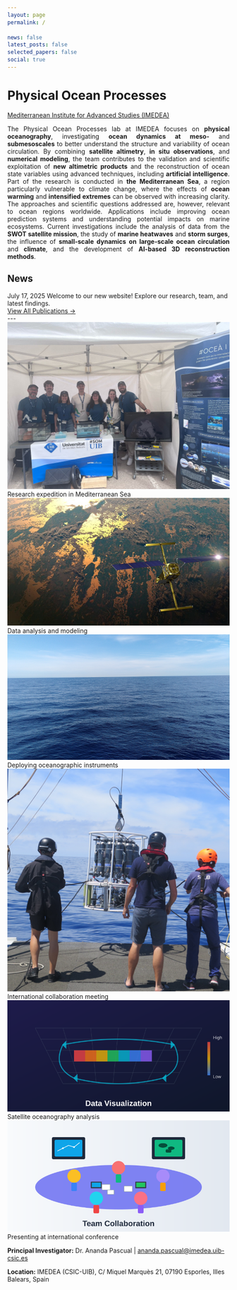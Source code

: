 ```yaml
---
layout: page
permalink: /

news: false
latest_posts: false
selected_papers: false
social: true
---
```


<div class="intro-hero">
  <h1 class="lab-title" style="text-transform: none;">Physical Ocean Processes</h1>
  <p class="lab-subtitle"><a href='https://imedea.uib-csic.es/'>Mediterranean Institute for Advanced Studies (IMEDEA)</a></p>
</div>

<div class="lab-overview" style="text-align: justify;">
  <p>The Physical Ocean Processes lab at IMEDEA focuses on <strong>physical oceanography</strong>, investigating <strong>ocean dynamics at meso-</strong> and <strong>submesoscales</strong> to better understand the structure and variability of ocean circulation. By combining <strong>satellite altimetry</strong>, <strong>in situ observations</strong>, and <strong>numerical modeling</strong>, the team contributes to the validation and scientific exploitation of <strong>new altimetric products</strong> and the reconstruction of ocean state variables using advanced techniques, including <strong>artificial intelligence</strong>. Part of the research is conducted in <strong>the Mediterranean Sea</strong>, a region particularly vulnerable to climate change, where the effects of <strong>ocean warming</strong> and <strong>intensified extremes</strong> can be observed with increasing clarity. The approaches and scientific questions addressed are, however, relevant to ocean regions worldwide. Applications include improving ocean prediction systems and understanding potential impacts on marine ecosystems. Current investigations include the analysis of data from the <strong>SWOT satellite mission</strong>, the study of <strong>marine heatwaves</strong> and <strong>storm surges</strong>, the influence of <strong>small-scale dynamics on large-scale ocean circulation</strong> and <strong>climate</strong>, and the development of <strong>AI-based 3D reconstruction methods</strong>.</p>
</div>

## News

  <div class="news-item">
    <span class="news-date">July 17, 2025</span>
    <span class="news-content">Welcome to our new website! Explore our research, team, and latest findings.</span>
  </div>

<div class="publications-cta">
  <a href="/publications/" class="cta-button">
    <span class="cta-text">View All Publications</span>
    <span class="cta-arrow">→</span>
  </a>
</div>
---

<!-- Research Gallery -->
<div class="photo-gallery">
  <div class="gallery-grid">
    <div class="gallery-item">
      <img src="/assets/img/gallery/research-1.jpg" alt="Research expedition">
      <div class="gallery-caption">Research expedition in Mediterranean Sea</div>
    </div>
    <div class="gallery-item">
      <img src="/assets/img/gallery/research-2.jpg" alt="Laboratory work">
      <div class="gallery-caption">Data analysis and modeling</div>
    </div>
    <div class="gallery-item">
      <img src="/assets/img/gallery/research-3.jpg" alt="Field instruments">
      <div class="gallery-caption">Deploying oceanographic instruments</div>
    </div>
    <div class="gallery-item">
      <img src="/assets/img/gallery/research-4.jpg" alt="Team collaboration">
      <div class="gallery-caption">International collaboration meeting</div>
    </div>
    <div class="gallery-item">
      <img src="/assets/img/gallery/research-5.jpg" alt="Satellite data">
      <div class="gallery-caption">Satellite oceanography analysis</div>
    </div>
    <div class="gallery-item">
      <img src="/assets/img/gallery/research-6.jpg" alt="Conference presentation">
      <div class="gallery-caption">Presenting at international conference</div>
    </div>
  </div>
</div>

<div class="contact-footer">
  <p><strong>Principal Investigator:</strong> Dr. Ananda Pascual | <a href="mailto:ananda.pascual@imedea.uib-csic.es">ananda.pascual@imedea.uib-csic.es</a></p>
  <p><strong>Location:</strong> IMEDEA (CSIC-UIB), C/ Miquel Marquès 21, 07190 Esporles, Illes Balears, Spain</p>
</div>

